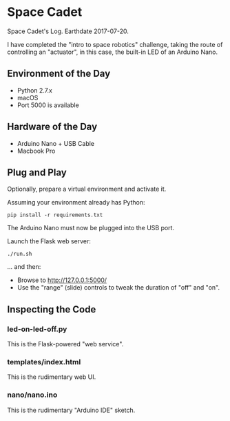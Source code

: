 # Space Cadet

Space Cadet's Log. Earthdate 2017-07-20.

I have completed the "intro to space robotics" challenge, taking the route of
controlling an "actuator", in this case, the built-in LED of an Arduino Nano.

## Environment of the Day

- Python 2.7.x
- macOS
- Port 5000 is available

## Hardware of the Day

- Arduino Nano + USB Cable
- Macbook Pro

## Plug and Play

Optionally, prepare a virtual environment and activate it.

Assuming your environment already has Python:

```
pip install -r requirements.txt
```

The Arduino Nano must now be plugged into the USB port.

Launch the Flask web server:

```
./run.sh
```

... and then:

- Browse to http://127.0.0.1:5000/
- Use the "range" (slide) controls to tweak the duration of "off" and "on".

## Inspecting the Code

### led-on-led-off.py

This is the Flask-powered "web service".

### templates/index.html

This is the rudimentary web UI.

### nano/nano.ino

This is the rudimentary "Arduino IDE" sketch.
